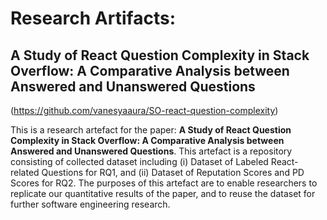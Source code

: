 # Research Artifacts: 
## A Study of React Question Complexity in Stack Overflow: A Comparative Analysis between Answered and Unanswered Questions

(https://github.com/vanesyaaura/SO-react-question-complexity)

This is a research artefact for the paper: **A Study of React Question Complexity in Stack Overflow: A Comparative Analysis between Answered and Unanswered Questions**. This artefact is a repository consisting of collected dataset including (i) Dataset of Labeled React-related Questions for RQ1, and (ii) Dataset of Reputation Scores and PD Scores for RQ2. The purposes of this artefact are to enable researchers to replicate our quantitative results of the paper, and to reuse the dataset for further software engineering research.
